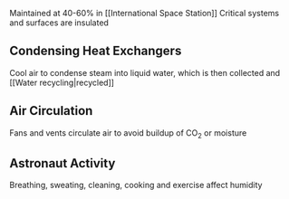 Maintained at 40-60% in [[International Space Station]]
Critical systems and surfaces are insulated

## Condensing Heat Exchangers
Cool air to condense steam into liquid water, which is then collected and [[Water recycling|recycled]]

## Air Circulation
Fans and vents circulate air to avoid buildup of CO<sub>2</sub> or moisture

## Astronaut Activity
Breathing, sweating, cleaning, cooking and exercise affect humidity